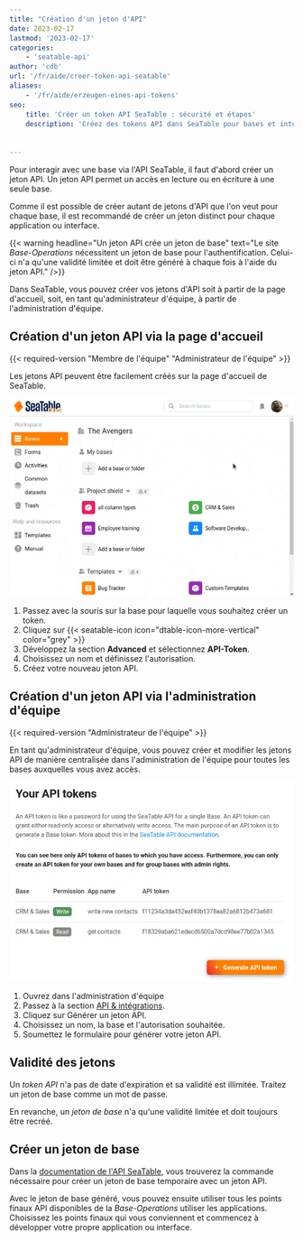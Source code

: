 ```yaml
---
title: "Création d'un jeton d'API"
date: 2023-02-17
lastmod: '2023-02-17'
categories:
    - 'seatable-api'
author: 'cdb'
url: '/fr/aide/creer-token-api-seatable'
aliases:
    - '/fr/aide/erzeugen-eines-api-tokens'
seo:
    title: 'Créer un token API SeaTable : sécurité et étapes'
    description: 'Créez des tokens API dans SeaTable pour bases et interfaces : durée illimitée, gestion sécurisée, token base temporaire, instructions simples.'


---
```


Pour interagir avec une base via l'API SeaTable, il faut d'abord créer un jeton API. Un jeton API permet un accès en lecture ou en écriture à une seule base.

Comme il est possible de créer autant de jetons d'API que l'on veut pour chaque base, il est recommandé de créer un jeton distinct pour chaque application ou interface.

{{< warning headline="Un jeton API crée un jeton de base" text="Le site _Base-Operations_ nécessitent un jeton de base pour l'authentification. Celui-ci n'a qu'une validité limitée et doit être généré à chaque fois à l'aide du jeton API." />}}

Dans SeaTable, vous pouvez créer vos jetons d'API soit à partir de la page d'accueil, soit, en tant qu'administrateur d'équipe, à partir de l'administration d'équipe.

## Création d'un jeton API via la page d'accueil

{{< required-version "Membre de l'équipe" "Administrateur de l'équipe" >}}

Les jetons API peuvent être facilement créés sur la page d'accueil de SeaTable.

![Créer un nouveau jeton de base](images/generate-api-token.gif)

1. Passez avec la souris sur la base pour laquelle vous souhaitez créer un token.
2. Cliquez sur {{< seatable-icon icon="dtable-icon-more-vertical" color="grey" >}}
3. Développez la section **Advanced** et sélectionnez **API-Token**.
4. Choisissez un nom et définissez l'autorisation.
5. Créez votre nouveau jeton API.

## Création d'un jeton API via l'administration d'équipe

{{< required-version "Administrateur de l'équipe" >}}

En tant qu'administrateur d'équipe, vous pouvez créer et modifier les jetons API de manière centralisée dans l'administration de l'équipe pour toutes les bases auxquelles vous avez accès.

![Créer un jeton API via l'administration d'équipe](images/generate-api-token-team-administrator.png)

1. Ouvrez dans l'administration d'équipe
2. Passez à la section [API & intégrations](https://account.seatable.com/api).
3. Cliquez sur Générer un jeton API.
4. Choisissez un nom, la base et l'autorisation souhaitée.
5. Soumettez le formulaire pour générer votre jeton API.

## Validité des jetons

Un _token API_ n'a pas de date d'expiration et sa validité est illimitée. Traitez un jeton de base comme un mot de passe.

En revanche, un _jeton de base_ n'a qu'une validité limitée et doit toujours être recréé.

## Créer un jeton de base

Dans la [documentation de l'API SeaTable](https://api.seatable.com), vous trouverez la commande nécessaire pour créer un jeton de base temporaire avec un jeton API.

Avec le jeton de base généré, vous pouvez ensuite utiliser tous les points finaux API disponibles de la _Base-Operations_ utiliser les applications. Choisissez les points finaux qui vous conviennent et commencez à développer votre propre application ou interface.
